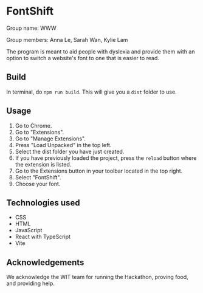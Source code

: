 # FontShift

Group name: WWW

Group members: Anna Le, Sarah Wan, Kylie Lam

The program is meant to aid people with dyslexia and provide them with an option to switch a website's font to one that is easier to read.

## Build
In terminal, do ```npm run build```. This will give you a ```dist``` folder to use.


## Usage

1. Go to Chrome. 
2. Go to "Extensions". 
3. Go to "Manage Extensions".
4. Press "Load Unpacked" in the top left. 
5. Select the dist folder you have just created.
6. If you have previously loaded the project, press the ```reload``` button where the extension is listed.
7. Go to the Extensions button in your toolbar located in the top right.
8. Select "FontShift".
9. Choose your font.


## Technologies used
* CSS
* HTML
* JavaScript
* React with TypeScript
* Vite

## Acknowledgements
We acknowledge the WIT team for running the Hackathon, proving food, and providing help.
